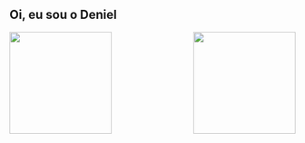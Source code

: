 ## Oi, eu sou o Deniel

<div>
  <img height="180em" src="https://github-readme-stats.vercel.app/api?username=deniellima&show_icons=true&theme=react"/>
  <img align="right" height="180em" src="https://github-readme-stats.vercel.app/api/top-langs/?username=deniellima&layout=compact&langs_count=16&theme=react"/>
</div>


